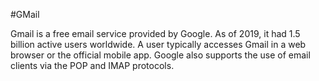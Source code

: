 #GMail

Gmail is a free email service provided by Google. As of 2019, it had 1.5 billion active users worldwide. A user typically accesses Gmail in a web browser or the official mobile app. Google also supports the use of email clients via the POP and IMAP protocols.